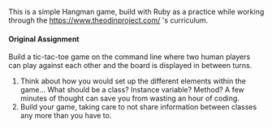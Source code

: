 This is a simple Hangman game, build with Ruby as a practice while working through the https://www.theodinproject.com/ 's curriculum.

#### Original Assignment

Build a tic-tac-toe game on the command line where two human players can play against each other and the board is displayed in between turns.

  1. Think about how you would set up the different elements within the game... What should be a class? Instance variable?  Method? A few minutes of thought can save you from wasting an hour of coding.
  2. Build your game, taking care to not share information between classes any more than you have to.
